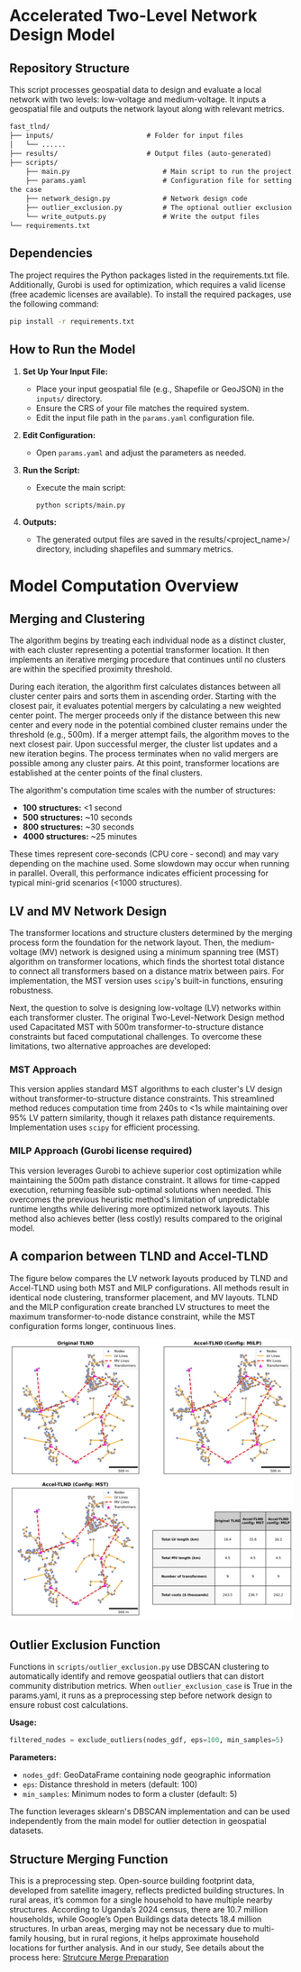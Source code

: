 # Accelerated Two-Level Network Design Model

## Repository Structure

This script processes geospatial data to design and evaluate a local network with two levels: low-voltage and medium-voltage. It inputs a geospatial file and outputs the network layout along with relevant metrics.

```
fast_tlnd/
├── inputs/                       # Folder for input files
│   └── ......                   
├── results/                      # Output files (auto-generated)
├── scripts/
    ├── main.py                       # Main script to run the project
    ├── params.yaml                   # Configuration file for setting the case
    ├── network_design.py             # Network design code
    ├── outlier_exclusion.py          # The optional outlier exclusion
    └── write_outputs.py              # Write the output files
└── requirements.txt
```

## Dependencies

The project requires the Python packages listed in the requirements.txt file. Additionally, Gurobi is used for optimization, which requires a valid license (free academic licenses are available). To install the required packages, use the following command:
```bash
pip install -r requirements.txt
```

## How to Run the Model

1. **Set Up Your Input File:**
   - Place your input geospatial file (e.g., Shapefile or GeoJSON) in the `inputs/` directory.
   - Ensure the CRS of your file matches the required system.
   - Edit the input file path in the `params.yaml` configuration file.

2. **Edit Configuration:**
   - Open `params.yaml` and adjust the parameters as needed.

3. **Run the Script:**
   - Execute the main script:
     ```bash
     python scripts/main.py
     ```

4. **Outputs:**
   - The generated output files are saved in the results/<project_name>/ directory, including shapefiles and summary metrics.




# Model Computation Overview

## Merging and Clustering

The algorithm begins by treating each individual node as a distinct cluster, with each cluster representing a potential transformer location. It then implements an iterative merging procedure that continues until no clusters are within the specified proximity threshold.

During each iteration, the algorithm first calculates distances between all cluster center pairs and sorts them in ascending order. Starting with the closest pair, it evaluates potential mergers by calculating a new weighted center point. The merger proceeds only if the distance between this new center and every node in the potential combined cluster remains under the threshold (e.g., 500m). If a merger attempt fails, the algorithm moves to the next closest pair. Upon successful merger, the cluster list updates and a new iteration begins. The process terminates when no valid mergers are possible among any cluster pairs. At this point, transformer locations are established at the center points of the final clusters.

The algorithm's computation time scales with the number of structures:

- **100 structures:** <1 second  
- **500 structures:** ~10 seconds  
- **800 structures:** ~30 seconds  
- **4000 structures:** ~25 minutes  

These times represent core-seconds (CPU core - second) and may vary depending on the machine used. Some slowdown may occur when running in parallel. Overall, this performance indicates efficient processing for typical mini-grid scenarios (<1000 structures).

## LV and MV Network Design

The transformer locations and structure clusters determined by the merging process form the foundation for the network layout. Then, the medium-voltage (MV) network is designed using a minimum spanning tree (MST) algorithm on transformer locations, which finds the shortest total distance to connect all transformers based on a distance matrix between pairs. For implementation, the MST version uses `scipy`'s built-in functions, ensuring robustness.

Next, the question to solve is designing low-voltage (LV) networks within each transformer cluster. The original Two-Level-Network Design method used Capacitated MST with 500m transformer-to-structure distance constraints but faced computational challenges. To overcome these limitations, two alternative approaches are developed:

### MST Approach
This version applies standard MST algorithms to each cluster's LV design without transformer-to-structure distance constraints. This streamlined method reduces computation time from 240s to <1s while maintaining over 95% LV pattern similarity, though it relaxes path distance requirements. Implementation uses `scipy` for efficient processing.

### MILP Approach (Gurobi license required)
This version leverages Gurobi to achieve superior cost optimization while maintaining the 500m path distance constraint. It allows for time-capped execution, returning feasible sub-optimal solutions when needed. This overcomes the previous heuristic method's limitation of unpredictable runtime lengths while delivering more optimized network layouts. This method also achieves better (less costly) results compared to the original model.


## A comparion between TLND and Accel-TLND

The figure below compares the LV network layouts produced by TLND and Accel-TLND using both MST and MILP configurations. All methods result in identical node clustering, transformer placement, and MV layouts. TLND and the MILP configuration create branched LV structures to meet the maximum transformer-to-node distance constraint, while the MST configuration forms longer, continuous lines.

<p align="center">
  <img src="./appendix/comparison_BUTALEJA_51_4panel.png" alt="Comparison of TLND and Accel-TLND LV Layouts" width="600"/>
</p>


## Outlier Exclusion Function

Functions in `scripts/outlier_exclusion.py` use DBSCAN clustering to automatically identify and remove geospatial outliers that can distort community distribution metrics. When `outlier_exclusion_case` is True in the params.yaml, it runs as a preprocessing step before network design to ensure robust cost calculations.

**Usage:**
```python
filtered_nodes = exclude_outliers(nodes_gdf, eps=100, min_samples=5)
```

**Parameters:**
- `nodes_gdf`: GeoDataFrame containing node geographic information
- `eps`: Distance threshold in meters (default: 100)
- `min_samples`: Minimum nodes to form a cluster (default: 5)

The function leverages sklearn's DBSCAN implementation and can be used independently from the main model for outlier detection in geospatial datasets.


## Structure Merging Function

This is a preprocessing step. Open-source building footprint data, developed from satellite imagery, reflects predicted building structures. In rural areas, it’s common for a single household to have multiple nearby structures. According to Uganda’s 2024 census, there are 10.7 million households, while Google’s Open Buildings data detects 18.4 million structures. In urban areas, merging may not be necessary due to multi-family housing, but in rural regions, it helps approximate household locations for further analysis. And in our study,
See details about the process here: [Strutcure Merge Preparation](scripts/preparation/README_str_merge.md)
